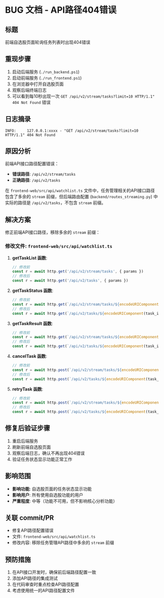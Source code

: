 # BUG 文档 - API路径404错误

## 标题
前端自选股页面轮询任务列表时出现404错误

## 重现步骤
1. 启动后端服务 (`./run_backend.ps1`)
2. 启动前端服务 (`./run_frontend.ps1`)
3. 在浏览器中打开自选股页面
4. 观察后端终端日志
5. 可以看到每10秒出现一次 `GET /api/v2/stream/tasks?limit=10 HTTP/1.1" 404 Not Found` 错误

## 日志摘录
```
INFO:     127.0.0.1:xxxx - "GET /api/v2/stream/tasks?limit=10 HTTP/1.1" 404 Not Found
```

## 原因分析
前端API接口路径配置错误：
- **错误路径**: `/api/v2/stream/tasks` 
- **正确路径**: `/api/v2/tasks`

在 `frontend-web/src/api/watchlist.ts` 文件中，任务管理相关的API接口路径包含了多余的 `stream` 前缀，但后端路由配置 (`backend/routes_streaming.py`) 中实际的路径是 `/api/v2/tasks`，不包含 `stream` 前缀。

## 解决方案
修正前端API接口路径，移除多余的 `stream` 前缀：

### 修改文件: `frontend-web/src/api/watchlist.ts`

1. **getTaskList 函数**:
   ```typescript
   // 修改前
   const r = await http.get('/api/v2/stream/tasks', { params })
   // 修改后  
   const r = await http.get('/api/v2/tasks', { params })
   ```

2. **getTaskStatus 函数**:
   ```typescript
   // 修改前
   const r = await http.get(`/api/v2/stream/tasks/${encodeURIComponent(task_id)}/status`)
   // 修改后
   const r = await http.get(`/api/v2/tasks/${encodeURIComponent(task_id)}/status`)
   ```

3. **getTaskResult 函数**:
   ```typescript
   // 修改前
   const r = await http.get(`/api/v2/stream/tasks/${encodeURIComponent(task_id)}/result`)
   // 修改后
   const r = await http.get(`/api/v2/tasks/${encodeURIComponent(task_id)}/results`)
   ```

4. **cancelTask 函数**:
   ```typescript
   // 修改前
   const r = await http.post(`/api/v2/stream/tasks/${encodeURIComponent(task_id)}/cancel`)
   // 修改后
   const r = await http.post(`/api/v2/tasks/${encodeURIComponent(task_id)}/cancel`)
   ```

5. **retryTask 函数**:
   ```typescript
   // 修改前
   const r = await http.post(`/api/v2/stream/tasks/${encodeURIComponent(task_id)}/retry`)
   // 修改后
   const r = await http.post(`/api/v2/tasks/${encodeURIComponent(task_id)}/retry`)
   ```

## 修复后验证步骤
1. 重启后端服务
2. 刷新前端自选股页面
3. 观察后端日志，确认不再出现404错误
4. 验证任务状态显示功能正常工作

## 影响范围
- **影响功能**: 自选股页面的任务状态显示功能
- **影响用户**: 所有使用自选股功能的用户
- **严重程度**: 中等（功能不可用，但不影响核心分析功能）

## 关联 commit/PR
- 修复API路径配置错误
- 文件: `frontend-web/src/api/watchlist.ts`
- 修改内容: 移除任务管理API路径中多余的 `stream` 前缀

## 预防措施
1. 在API接口开发时，确保前后端路径配置一致
2. 添加API路径的集成测试
3. 在代码审查时重点检查API路径配置
4. 考虑使用统一的API路径配置文件
